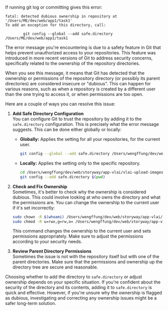If running git log or committing gives this error:


```
fatal: detected dubious ownership in repository at '/Users/ME/dev/web/app1/task1'
To add an exception for this directory, call:

        git config --global --add safe.directory  /Users/ME/dev/web/app1/task1
```

The error message you're encountering is due to a safety feature in Git that helps prevent unauthorized access to your repositories. This feature was introduced in more recent versions of Git to address security concerns, specifically related to the ownership of the repository directories.

When you see this message, it means that Git has detected that the ownership or permissions of the repository directory (or possibly its parent directories) are considered insecure or "dubious". This can happen for various reasons, such as when a repository is created by a different user than the one trying to access it, or when permissions are too open.

Here are a couple of ways you can resolve this issue:

1. **Add Safe Directory Configuration**  
   You can configure Git to trust the repository by adding it to the `safe.directory` configuration. This is precisely what the error message suggests. This can be done either globally or locally:
   
   - **Globally:** Applies the setting for all your repositories, for the current user.
     ```bash
     git config --global --add safe.directory /Users/wengffung/dev/web/storyway/app-vlai/vlai-upload-images
     ```
   
   - **Locally:** Applies the setting only to the specific repository.
     ```bash
     cd /Users/wengffung/dev/web/storyway/app-vlai/vlai-upload-images
     git config --add safe.directory $(pwd)
     ```

2. **Check and Fix Ownership**  
   Sometimes, it's better to check why the ownership is considered dubious. This could involve looking at who owns the directory and what the permissions are. You can change the ownership to the current user if it's set incorrectly:
   
   ```bash
   sudo chown -R $(whoami) /Users/wengffung/dev/web/storyway/app-vlai/vlai-upload-images
   sudo chmod -R u=rwx,g=rw,o= /Users/wengffung/dev/web/storyway/app-vlai/vlai-upload-images
   ```
   This command changes the ownership to the current user and sets permissions appropriately. Make sure to adjust the permissions according to your security needs.

3. **Review Parent Directory Permissions**  
   Sometimes the issue is not with the repository itself but with one of the parent directories. Make sure that the permissions and ownership up the directory tree are secure and reasonable.

Choosing whether to add the directory to `safe.directory` or adjust ownership depends on your specific situation. If you're confident about the security of the directory and its contents, adding it to `safe.directory` is quick and effective. However, if you're unsure why the ownership is flagged as dubious, investigating and correcting any ownership issues might be a safer long-term solution.